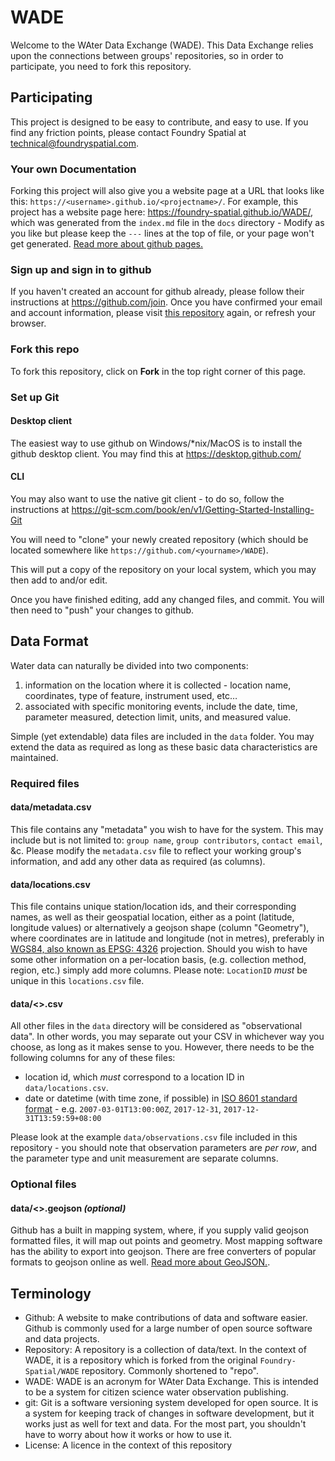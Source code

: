 # WADE

Welcome to the WAter Data Exchange (WADE). This Data Exchange relies upon the connections between groups' repositories, so in order to participate, you need to fork this repository.

## Participating

This project is designed to be easy to contribute, and easy to use. If you find any friction points, please contact Foundry Spatial at technical@foundryspatial.com.

### Your own Documentation

Forking this project will also give you a website page at a URL that looks like this: `https://<username>.github.io/<projectname>/`. For example, this project has a website page here: <https://foundry-spatial.github.io/WADE/>, which was generated from the `index.md` file in the `docs` directory - Modify as you like but please keep the `---` lines at the top of file, or your page won't get generated.  [Read more about github pages.](https://pages.github.com/)

### Sign up and sign in to github

If you haven't created an account for github already, please follow their instructions at <https://github.com/join>.  Once you have confirmed your email and account information, please visit [this repository](https://github.com/Foundry-Spatial/WADE) again, or refresh your browser.

### Fork this repo

To fork this repository, click on **Fork** in the top right corner of this page.

### Set up Git

#### Desktop client

The easiest way to use github on Windows/*nix/MacOS is to install the github desktop client. You may find this at <https://desktop.github.com/>

#### CLI

You may also want to use the native git client - to do so, follow the instructions at <https://git-scm.com/book/en/v1/Getting-Started-Installing-Git>

You will need to "clone" your newly created repository (which should be located somewhere like `https://github.com/<yourname>/WADE`).

This will put a copy of the repository on your local system, which you may then add to and/or edit.

Once you have finished editing, add any changed files, and commit. You will then need to "push" your changes to github.

## Data Format

Water data can naturally be divided into two components:

1. information on the location where it is collected - location name, coordinates, type of feature, instrument used, etc…
1. associated with specific monitoring events, include the date, time, parameter measured, detection limit, units, and measured value.

Simple (yet extendable) data files are included in the `data` folder. You may extend the data as required as long as these basic data characteristics are maintained.

### Required files

#### data/metadata.csv

This file contains any "metadata" you wish to have for the system. This may include but is not limited to: `group name`, `group contributors`, `contact email`, &c. Please modify the `metadata.csv` file to reflect your working group's information, and add any other data as required (as columns).

#### data/locations.csv

This file contains unique station/location ids, and their corresponding names, as well as their geospatial location, either as a point (latitude, longitude values) or alternatively a geojson shape (column "Geometry"), where coordinates are in latitude and longitude (not in metres), preferably in [WGS84, also known as EPSG: 4326](http://spatialreference.org/ref/epsg/wgs-84/) projection. Should you wish to have some other information on a per-location basis, (e.g. collection method, region, etc.) simply add more columns.  Please note: `LocationID` _must_ be unique in this `locations.csv` file.

#### data/<>.csv

All other files in the `data` directory will be considered as "observational data". In other words, you may separate out your CSV in whichever way you choose, as long as it makes sense to you. However, there needs to be the following columns for any of these files:

* location id, which *must* correspond to a location ID in `data/locations.csv`.
* date or datetime (with time zone, if possible) in [ISO 8601 standard format](https://en.wikipedia.org/wiki/ISO_8601) - e.g. `2007-03-01T13:00:00Z`, `2017-12-31`, `2017-12-31T13:59:59+08:00`

Please look at the example `data/observations.csv` file included in this repository - you should note that observation parameters are _per row_, and the parameter type and unit measurement are separate columns.

### Optional files

#### data/<>.geojson _(optional)_

Github has a built in mapping system, where, if you supply valid geojson formatted files, it will map out points and geometry. Most mapping software has the ability to export into geojson.  There are free converters of popular formats to geojson online as well. [Read more about GeoJSON.](http://geojson.org/).

## Terminology

* Github: A website to make contributions of data and software easier. Github is commonly used for a large number of open source software and data projects.
* Repository: A repository is a collection of data/text. In the context of WADE, it is a repository which is forked from the original `Foundry-Spatial/WADE` repository.  Commonly shortened to "repo".
* WADE: WADE is an acronym for WAter Data Exchange. This is intended to be a system for citizen science water observation publishing.
* git: Git is a software versioning system developed for open source. It is a system for keeping track of changes in software development, but it works just as well for text and data. For the most part, you shouldn't have to worry about how it works or how to use it.
* License: A licence in the context of this repository
